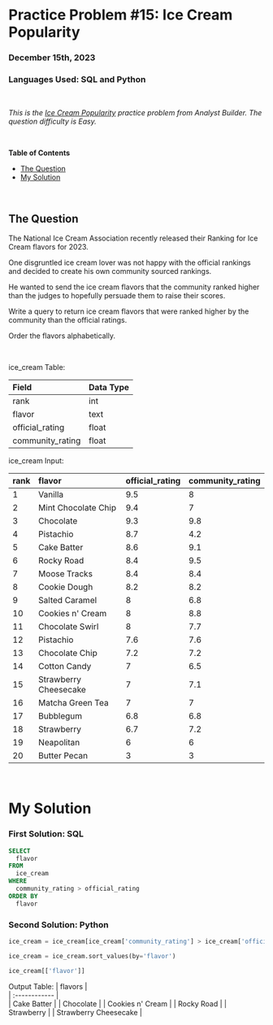 # **Practice Problem #15: Ice Cream Popularity**
### December 15th, 2023
### Languages Used: SQL and Python

<br>

*This is the [Ice Cream Popularity](https://www.analystbuilder.com/questions/ice-cream-popularity-InQki) practice problem from Analyst Builder. The question difficulty is Easy.*

<br>

**Table of Contents**

-   [The Question](#the-question)
-   [My Solution](#my-solution)
  
<br>

## The Question

The National Ice Cream Association recently released their Ranking for Ice Cream flavors for 2023.

One disgruntled ice cream lover was not happy with the official rankings and decided to create his own community sourced rankings.

He wanted to send the ice cream flavors that the community ranked higher than the judges to hopefully persuade them to raise their scores.

Write a query to return ice cream flavors that were ranked higher by the community than the official ratings.

Order the flavors alphabetically.

<br>

ice_cream Table:

| Field               | Data Type         | 
| :----------------   | :----------       | 
| rank                | int               | 
| flavor              | text              | 
| official_rating	    | float             | 
| community_rating	  | float             | 

ice_cream Input:

| rank       | flavor                 | official_rating	 | community_rating  |                                              
| :--------- | :--------              | :----------      | :----------       |                                                
| 1	         | Vanilla                | 9.5              | 8                 | 
| 2	         | Mint Chocolate Chip    | 9.4	             | 7                 |    
| 3	         | Chocolate              | 9.3              | 9.8               |
| 4	         | Pistachio              | 8.7              | 4.2               |
| 5	         | Cake Batter            | 8.6	             | 9.1               |    
| 6	         | Rocky Road             | 8.4              | 9.5               | 
| 7	         | Moose Tracks           | 8.4              | 8.4               |
| 8	         | Cookie Dough           | 8.2	             | 8.2               |    
| 9	         | Salted Caramel         | 8                | 6.8               |
| 10	       | Cookies n' Cream       | 8                | 8.8               |
| 11	       | Chocolate Swirl        | 8	               | 7.7               |    
| 12	       | Pistachio              | 7.6              | 7.6               |
| 13	       | Chocolate Chip         | 7.2              | 7.2               |
| 14	       | Cotton Candy           | 7	               | 6.5               |    
| 15	       | Strawberry Cheesecake  | 7                | 7.1               |
| 16	       | Matcha Green Tea       | 7	               | 7                 |    
| 17	       | Bubblegum              | 6.8              | 6.8               |
| 18	       | Strawberry             | 6.7              | 7.2               |
| 19	       | Neapolitan             | 6	               | 6                 |    
| 20	       | Butter Pecan           | 3                | 3                 |


<br>

# My Solution

### First Solution: SQL

``` SQL
SELECT 
  flavor
FROM 
  ice_cream
WHERE
  community_rating > official_rating
ORDER BY
  flavor
```

### Second Solution: Python

``` Python
ice_cream = ice_cream[ice_cream['community_rating'] > ice_cream['official_rating']]

ice_cream = ice_cream.sort_values(by='flavor')

ice_cream[['flavor']]
```

Output Table:
| flavors                |                                              
| :------------          |                                                     
| Cake Batter   	       |
| Chocolate   	         |
| Cookies n' Cream   	   |
| Rocky Road   	         |
| Strawberry   	         |
| Strawberry Cheesecake  |